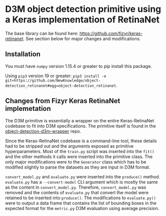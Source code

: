 # D3M object detection primitive using a Keras implementation of RetinaNet

The base library can be found here: https://github.com/fizyr/keras-retinanet. See section below for major changes and modifications.

## Installation

You must have `numpy` version 1.15.4 or greater to pip install this package.

Using `pip3` version 19 or greater: `pip3 install -e git+https://github.com/NewKnowledge/object-detection_retinanet#egg=object-detection_retinanet`. 

## Changes from Fizyr Keras RetinaNet implemetation

The D3M primitive is essentially a wrapper on the entire Keras-RetinaNet codebase to fit into D3M specifications. The primitive itself is found in the [object-detection-d3m-wrapper](https://github.com/NewKnowledge/object-detection-d3m-wrapper/) repo.

Since the Keras-RetinaNet codebase is a command-line tool, these details had to be stripped out and the arguments exposed as primitive hyperparameters. Most of the `train.py` script was inserted into the `fit()` and the other methods it calls were inserted into the primitive class. The only major modifications were to the `Generator` class which has to be modified slightly to parse the datasets as they are input in D3M format. 

`convert_model.py` and `evaluate.py` were inserted into the `produce()` method. `evaluate.py` has a `--convert-model` CLI argument which is mostly the same as the content in `convert_model.py`. Therefore, `convert_model.py` was removed and the contents of `evaluate.py` that convert the model were retained to be inserted into `produce()`. The modifications to `evaluate.py()` were to output a data frame that contains the list of bounding boxes in the expected format for the `metric.py` D3M evaluation using average precision.
